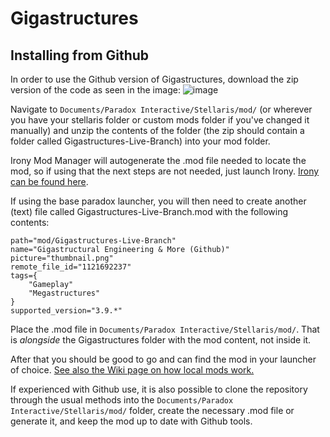 # Gigastructures

## Installing from Github

In order to use the Github version of Gigastructures, download the zip version of the code as seen in the image:
![image](https://github.com/Pouchkinn-s-Gigastructures/Gigastructures/assets/8443014/3e8f3918-eb97-410c-9e12-ee46a3d2fd53)

Navigate to `Documents/Paradox Interactive/Stellaris/mod/` (or wherever you have your stellaris folder or custom mods folder if you've changed it manually) and unzip the contents of the folder (the zip should contain a folder called Gigastructures-Live-Branch) into your mod folder.

Irony Mod Manager will autogenerate the .mod file needed to locate the mod, so if using that the next steps are not needed, just launch Irony. [Irony can be found here](https://bcssov.github.io/IronyModManager/).

If using the base paradox launcher, you will then need to create another (text) file called Gigastructures-Live-Branch.mod with the following contents:

```
path="mod/Gigastructures-Live-Branch" 
name="Gigastructural Engineering & More (Github)"
picture="thumbnail.png"
remote_file_id="1121692237"
tags={
    "Gameplay"
    "Megastructures"
}
supported_version="3.9.*"
```

Place the .mod file in `Documents/Paradox Interactive/Stellaris/mod/`. That is *alongside* the Gigastructures folder with the mod content, not inside it.

After that you should be good to go and can find the mod in your launcher of choice. [See also the Wiki page on how local mods work.](https://stellaris.paradoxwikis.com/Modding#Mod_management)

If experienced with Github use, it is also possible to clone the repository through the usual methods into the `Documents/Paradox Interactive/Stellaris/mod/` folder, create the necessary .mod file or generate it, and keep the mod up to date with Github tools.

